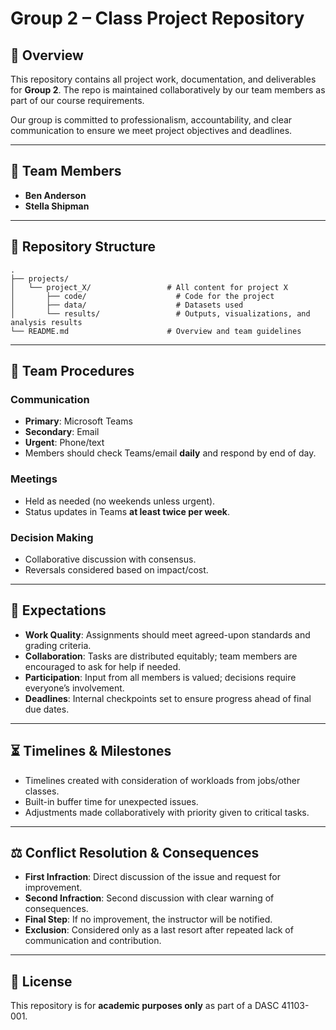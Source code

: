 # Group 2 – Class Project Repository

## 📘 Overview  
This repository contains all project work, documentation, and deliverables for **Group 2**. The repo is maintained collaboratively by our team members as part of our course requirements.  

Our group is committed to professionalism, accountability, and clear communication to ensure we meet project objectives and deadlines.  

---

## 👥 Team Members  
- **Ben Anderson**
- **Stella Shipman** 

---

## 📂 Repository Structure

```text
.
├── projects/
│   └── project_X/                 # All content for project X
│       ├── code/                    # Code for the project
│       ├── data/                    # Datasets used
│       └── results/                 # Outputs, visualizations, and analysis results
└── README.md                      # Overview and team guidelines
```
---

## 🔄 Team Procedures  

### Communication  
- **Primary**: Microsoft Teams  
- **Secondary**: Email  
- **Urgent**: Phone/text  
- Members should check Teams/email **daily** and respond by end of day.  

### Meetings  
- Held as needed (no weekends unless urgent).  
- Status updates in Teams **at least twice per week**.  

### Decision Making  
- Collaborative discussion with consensus.  
- Reversals considered based on impact/cost.  

---

## 🎯 Expectations  

- **Work Quality**: Assignments should meet agreed-upon standards and grading criteria.  
- **Collaboration**: Tasks are distributed equitably; team members are encouraged to ask for help if needed.  
- **Participation**: Input from all members is valued; decisions require everyone’s involvement.  
- **Deadlines**: Internal checkpoints set to ensure progress ahead of final due dates.  

---

## ⏳ Timelines & Milestones  

- Timelines created with consideration of workloads from jobs/other classes.  
- Built-in buffer time for unexpected issues.  
- Adjustments made collaboratively with priority given to critical tasks.  

---

## ⚖️ Conflict Resolution & Consequences  

- **First Infraction**: Direct discussion of the issue and request for improvement.  
- **Second Infraction**: Second discussion with clear warning of consequences.  
- **Final Step**: If no improvement, the instructor will be notified.  
- **Exclusion**: Considered only as a last resort after repeated lack of communication and contribution.  

---

## 📜 License  
This repository is for **academic purposes only** as part of a DASC 41103-001. 
